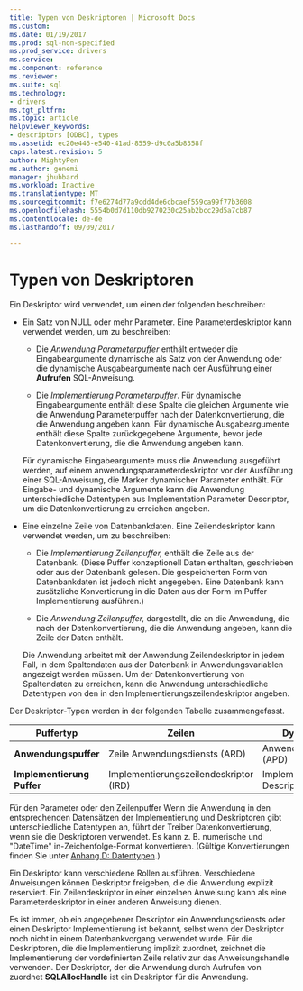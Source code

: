```yaml
---
title: Typen von Deskriptoren | Microsoft Docs
ms.custom: 
ms.date: 01/19/2017
ms.prod: sql-non-specified
ms.prod_service: drivers
ms.service: 
ms.component: reference
ms.reviewer: 
ms.suite: sql
ms.technology:
- drivers
ms.tgt_pltfrm: 
ms.topic: article
helpviewer_keywords:
- descriptors [ODBC], types
ms.assetid: ec20e446-e540-41ad-8559-d9c0a5b8358f
caps.latest.revision: 5
author: MightyPen
ms.author: genemi
manager: jhubbard
ms.workload: Inactive
ms.translationtype: MT
ms.sourcegitcommit: f7e6274d77a9cdd4de6cbcaef559ca99f77b3608
ms.openlocfilehash: 5554b0d7d110db9270230c25ab2bcc29d5a7cb87
ms.contentlocale: de-de
ms.lasthandoff: 09/09/2017

---
```

# <a name="types-of-descriptors"></a>Typen von Deskriptoren
Ein Deskriptor wird verwendet, um einen der folgenden beschreiben:  
  
-   Ein Satz von NULL oder mehr Parameter. Eine Parameterdeskriptor kann verwendet werden, um zu beschreiben:  
  
    -   Die *Anwendung Parameterpuffer* enthält entweder die Eingabeargumente dynamische als Satz von der Anwendung oder die dynamische Ausgabeargumente nach der Ausführung einer **Aufrufen** SQL-Anweisung.  
  
    -   Die *Implementierung Parameterpuffer*. Für dynamische Eingabeargumente enthält diese Spalte die gleichen Argumente wie die Anwendung Parameterpuffer nach der Datenkonvertierung, die die Anwendung angeben kann. Für dynamische Ausgabeargumente enthält diese Spalte zurückgegebene Argumente, bevor jede Datenkonvertierung, die die Anwendung angeben kann.  
  
     Für dynamische Eingabeargumente muss die Anwendung ausgeführt werden, auf einem anwendungsparameterdeskriptor vor der Ausführung einer SQL-Anweisung, die Marker dynamischer Parameter enthält. Für Eingabe- und dynamische Argumente kann die Anwendung unterschiedliche Datentypen aus Implementation Parameter Descriptor, um die Datenkonvertierung zu erreichen angeben.  
  
-   Eine einzelne Zeile von Datenbankdaten. Eine Zeilendeskriptor kann verwendet werden, um zu beschreiben:  
  
    -   Die *Implementierung Zeilenpuffer,* enthält die Zeile aus der Datenbank. (Diese Puffer konzeptionell Daten enthalten, geschrieben oder aus der Datenbank gelesen. Die gespeicherten Form von Datenbankdaten ist jedoch nicht angegeben. Eine Datenbank kann zusätzliche Konvertierung in die Daten aus der Form im Puffer Implementierung ausführen.)  
  
    -   Die *Anwendung Zeilenpuffer,* dargestellt, die an die Anwendung, die nach der Datenkonvertierung, die die Anwendung angeben, kann die Zeile der Daten enthält.  
  
     Die Anwendung arbeitet mit der Anwendung Zeilendeskriptor in jedem Fall, in dem Spaltendaten aus der Datenbank in Anwendungsvariablen angezeigt werden müssen. Um der Datenkonvertierung von Spaltendaten zu erreichen, kann die Anwendung unterschiedliche Datentypen von den in den Implementierungszeilendeskriptor angeben.  
  
 Der Deskriptor-Typen werden in der folgenden Tabelle zusammengefasst.  
  
|Puffertyp|Zeilen|Dynamische Parameter|  
|-----------------|----------|------------------------|  
|**Anwendungspuffer**|Zeile Anwendungsdiensts (ARD)|Anwendungsparameterdeskriptor (APD)|  
|**Implementierung Puffer**|Implementierungszeilendeskriptor (IRD)|Implementation Parameter Descriptor, (IPD)|  
  
 Für den Parameter oder den Zeilenpuffer Wenn die Anwendung in den entsprechenden Datensätzen der Implementierung und Deskriptoren gibt unterschiedliche Datentypen an, führt der Treiber Datenkonvertierung, wenn sie die Deskriptoren verwendet. Es kann z. B. numerische und "DateTime" in-Zeichenfolge-Format konvertieren. (Gültige Konvertierungen finden Sie unter [Anhang D: Datentypen](../../../odbc/reference/appendixes/appendix-d-data-types.md).)  
  
 Ein Deskriptor kann verschiedene Rollen ausführen. Verschiedene Anweisungen können Deskriptor freigeben, die die Anwendung explizit reserviert. Ein Zeilendeskriptor in einer einzelnen Anweisung kann als eine Parameterdeskriptor in einer anderen Anweisung dienen.  
  
 Es ist immer, ob ein angegebener Deskriptor ein Anwendungsdiensts oder einen Deskriptor Implementierung ist bekannt, selbst wenn der Deskriptor noch nicht in einem Datenbankvorgang verwendet wurde. Für die Deskriptoren, die die Implementierung implizit zuordnet, zeichnet die Implementierung der vordefinierten Zeile relativ zur das Anweisungshandle verwenden. Der Deskriptor, der die Anwendung durch Aufrufen von zuordnet **SQLAllocHandle** ist ein Deskriptor für die Anwendung.

